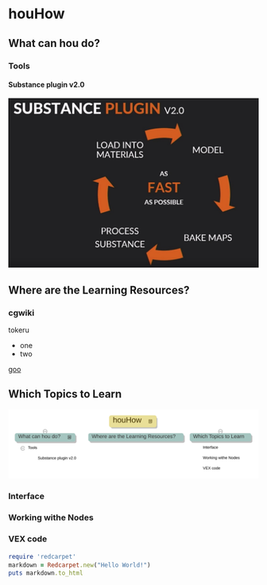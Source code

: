 # houHow

## What can hou do?

### Tools

#### Substance plugin v2.0

![title](.local/static/2019/10/2/Screenshot_substanvePluginV2.1572982442015.jpg)


## Where are the Learning Resources?

### cgwiki

tokeru

- one
- two

[goo](http://google.com)

## Which Topics to Learn

![title](.local/static/2019/10/2/houHow.1572984338437.svg)

### Interface

### Working withe Nodes

### VEX code

```ruby
require 'redcarpet'
markdown = Redcarpet.new("Hello World!")
puts markdown.to_html
```
